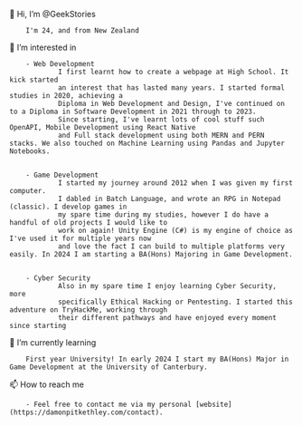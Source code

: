 👋 Hi, I’m @GeekStories

        I'm 24, and from New Zealand
        
👀 I’m interested in 

        - Web Development
                I first learnt how to create a webpage at High School. It kick started
                an interest that has lasted many years. I started formal studies in 2020, achieving a 
                Diploma in Web Development and Design, I've continued on to a Diploma in Software Development in 2021 through to 2023.
                Since starting, I've learnt lots of cool stuff such OpenAPI, Mobile Development using React Native
                and Full stack development using both MERN and PERN stacks. We also touched on Machine Learning using Pandas and Jupyter Notebooks.
                
                
        - Game Development
                I started my journey around 2012 when I was given my first computer. 
                I dabled in Batch Language, and wrote an RPG in Notepad (classic). I develop games in 
                my spare time during my studies, however I do have a handful of old projects I would like to 
                work on again! Unity Engine (C#) is my engine of choice as I've used it for multiple years now 
                and love the fact I can build to multiple platforms very easily. In 2024 I am starting a BA(Hons) Majoring in Game Development.
                      
                      
        - Cyber Security
                Also in my spare time I enjoy learning Cyber Security, more 
                specifically Ethical Hacking or Pentesting. I started this adventure on TryHackMe, working through 
                their different pathways and have enjoyed every moment since starting
       
🌱 I’m currently learning

        First year University! In early 2024 I start my BA(Hons) Major in Game Development at the University of Canterbury.
        
📫 How to reach me 
        
        - Feel free to contact me via my personal [website](https://damonpitkethley.com/contact).
